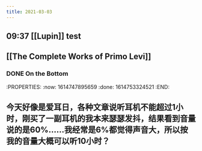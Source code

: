 ```yaml
---
title: 2021-03-03
---
```


## 09:37 [[Lupin]] test
## [[The Complete Works of Primo Levi]]
### DONE On the Bottom
:PROPERTIES:
:now: 1614747895659
:done: 1614753324521
:END:
###
## 今天好像是爱耳日，各种文章说听耳机不能超过1小时，刚买了一副耳机的我本来瑟瑟发抖，结果看到音量说的是60%……我经常是6%都觉得声音大，所以按我的音量大概可以听10小时？
